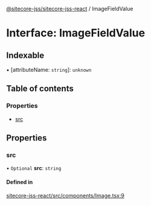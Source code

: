 [@sitecore-jss/sitecore-jss-react](../README.md) / ImageFieldValue

# Interface: ImageFieldValue

## Indexable

▪ [attributeName: `string`]: `unknown`

## Table of contents

### Properties

- [src](ImageFieldValue.md#src)

## Properties

### src

• `Optional` **src**: `string`

#### Defined in

[sitecore-jss-react/src/components/Image.tsx:9](https://github.com/Sitecore/jss/blob/e9cd91178/packages/sitecore-jss-react/src/components/Image.tsx#L9)

